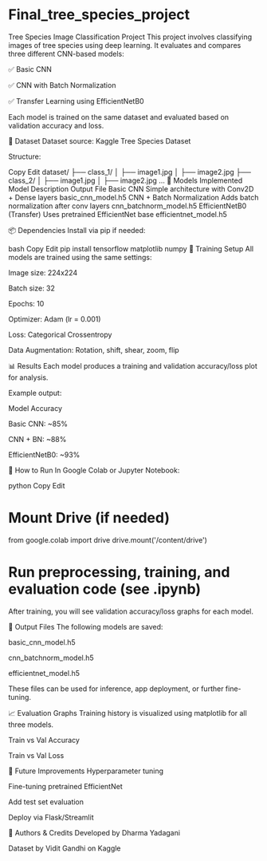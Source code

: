 # Final_tree_species_project
Tree Species Image Classification Project
This project involves classifying images of tree species using deep learning. It evaluates and compares three different CNN-based models:

✅ Basic CNN

✅ CNN with Batch Normalization

✅ Transfer Learning using EfficientNetB0

Each model is trained on the same dataset and evaluated based on validation accuracy and loss.

📁 Dataset
Dataset source: Kaggle Tree Species Dataset

Structure:

Copy
Edit
dataset/
  ├── class_1/
  │     ├── image1.jpg
  │     ├── image2.jpg
  ├── class_2/
  │     ├── image1.jpg
  │     ├── image2.jpg
  ...
🧠 Models Implemented
Model	Description	Output File
Basic CNN	Simple architecture with Conv2D + Dense layers	basic_cnn_model.h5
CNN + Batch Normalization	Adds batch normalization after conv layers	cnn_batchnorm_model.h5
EfficientNetB0 (Transfer)	Uses pretrained EfficientNet base	efficientnet_model.h5

📦 Dependencies
Install via pip if needed:

bash
Copy
Edit
pip install tensorflow matplotlib numpy
🔧 Training Setup
All models are trained using the same settings:

Image size: 224x224

Batch size: 32

Epochs: 10

Optimizer: Adam (lr = 0.001)

Loss: Categorical Crossentropy

Data Augmentation: Rotation, shift, shear, zoom, flip

📊 Results
Each model produces a training and validation accuracy/loss plot for analysis.

Example output:

Model Accuracy

Basic CNN: ~85%

CNN + BN: ~88%

EfficientNetB0: ~93%

🧪 How to Run
In Google Colab or Jupyter Notebook:

python
Copy
Edit
# Mount Drive (if needed)
from google.colab import drive
drive.mount('/content/drive')

# Run preprocessing, training, and evaluation code (see .ipynb)
After training, you will see validation accuracy/loss graphs for each model.

📁 Output Files
The following models are saved:

basic_cnn_model.h5

cnn_batchnorm_model.h5

efficientnet_model.h5

These files can be used for inference, app deployment, or further fine-tuning.

📈 Evaluation Graphs
Training history is visualized using matplotlib for all three models.

Train vs Val Accuracy

Train vs Val Loss

🔮 Future Improvements
Hyperparameter tuning

Fine-tuning pretrained EfficientNet

Add test set evaluation

Deploy via Flask/Streamlit

🤝 Authors & Credits
Developed by Dharma Yadagani

Dataset by Vidit Gandhi on Kaggle

